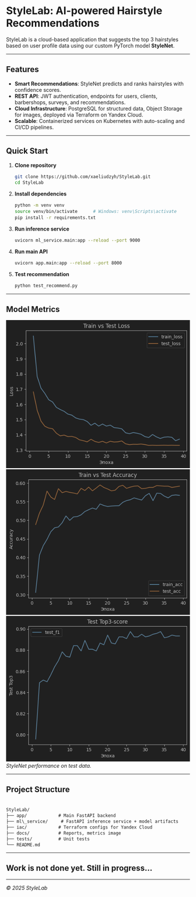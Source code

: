 # StyleLab: AI-powered Hairstyle Recommendations

StyleLab is a cloud-based application that suggests the top 3 hairstyles based on user profile data using our custom PyTorch model **StyleNet**.

---

## Features

* **Smart Recommendations**: StyleNet predicts and ranks hairstyles with confidence scores.
* **REST API**: JWT authentication, endpoints for users, clients, barbershops, surveys, and recommendations.
* **Cloud Infrastructure**: PostgreSQL for structured data, Object Storage for images, deployed via Terraform on Yandex Cloud.
* **Scalable**: Containerized services on Kubernetes with auto-scaling and CI/CD pipelines.

---

## Quick Start

1. **Clone repository**

   ```bash
   git clone https://github.com/xaeliudzyh/StyleLab.git
   cd StyleLab
   ```
   
2. **Install dependencies**
   ```bash
   python -m venv venv
   source venv/bin/activate      # Windows: venv\Scripts\activate
   pip install -r requirements.txt
   ```

3. **Run inference service**
   ```bash
   uvicorn ml_service.main:app --reload --port 9000
   ```

4. **Run main API**
   ```bash
   uvicorn app.main:app --reload --port 8000
   ```

5. **Test recommendation**
   ```bash
   python test_recommend.py
   ```

---
## Model Metrics
![Model Metrics](docs/metrics/loss)
![Model Metrics](docs/metrics/acc1)
![Model Metrics](docs/metrics/acc3)
*StyleNet performance on test data.*

---
## Project Structure
```

StyleLab/
├── app/            # Main FastAPI backend
├── ml\_service/     # FastAPI inference service + model artifacts
├── iac/            # Terraform configs for Yandex Cloud
├── docs/           # Reports, metrics image
├── tests/          # Unit tests
└── README.md

```

---
## Work is not done yet. Still in progress...

---
*© 2025 StyleLab*
